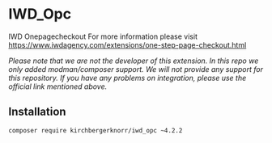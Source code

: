 IWD_Opc
=================================

IWD Onepagecheckout
For more information please visit https://www.iwdagency.com/extensions/one-step-page-checkout.html

*Please note that we are not the developer of this extension. In this repo we only added modman/composer support. We will not provide any support for this repository. If you have any problems on integration, please use the official link mentioned above.*


Installation
------------

```
composer require kirchbergerknorr/iwd_opc ~4.2.2
```
